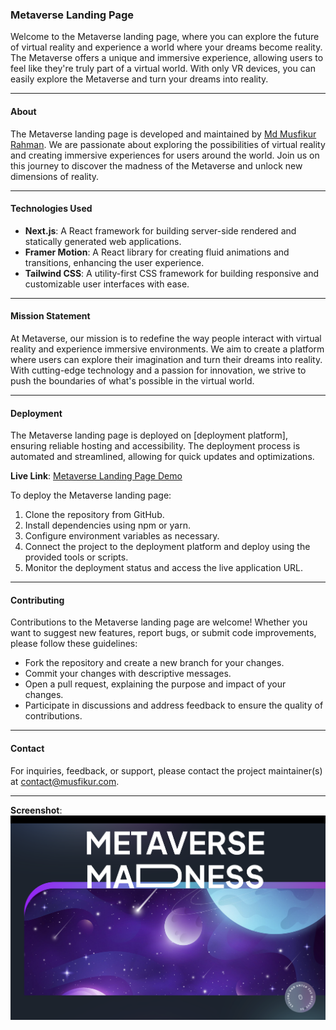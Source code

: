 ### Metaverse Landing Page

Welcome to the Metaverse landing page, where you can explore the future of virtual reality and experience a world where your dreams become reality. The Metaverse offers a unique and immersive experience, allowing users to feel like they're truly part of a virtual world. With only VR devices, you can easily explore the Metaverse and turn your dreams into reality.

---

#### About

The Metaverse landing page is developed and maintained by [Md Musfikur Rahman](https://musfikur.com). We are passionate about exploring the possibilities of virtual reality and creating immersive experiences for users around the world. Join us on this journey to discover the madness of the Metaverse and unlock new dimensions of reality.

---

#### Technologies Used

- **Next.js**: A React framework for building server-side rendered and statically generated web applications.
- **Framer Motion**: A React library for creating fluid animations and transitions, enhancing the user experience.
- **Tailwind CSS**: A utility-first CSS framework for building responsive and customizable user interfaces with ease.

---

#### Mission Statement

At Metaverse, our mission is to redefine the way people interact with virtual reality and experience immersive environments. We aim to create a platform where users can explore their imagination and turn their dreams into reality. With cutting-edge technology and a passion for innovation, we strive to push the boundaries of what's possible in the virtual world.

---

#### Deployment

The Metaverse landing page is deployed on [deployment platform], ensuring reliable hosting and accessibility. The deployment process is automated and streamlined, allowing for quick updates and optimizations.

**Live Link**: [Metaverse Landing Page Demo](https://meta-verses.vercel.app)

To deploy the Metaverse landing page:

1. Clone the repository from GitHub.
2. Install dependencies using npm or yarn.
3. Configure environment variables as necessary.
4. Connect the project to the deployment platform and deploy using the provided tools or scripts.
5. Monitor the deployment status and access the live application URL.

---

#### Contributing

Contributions to the Metaverse landing page are welcome! Whether you want to suggest new features, report bugs, or submit code improvements, please follow these guidelines:

- Fork the repository and create a new branch for your changes.
- Commit your changes with descriptive messages.
- Open a pull request, explaining the purpose and impact of your changes.
- Participate in discussions and address feedback to ensure the quality of contributions.

---

#### Contact

For inquiries, feedback, or support, please contact the project maintainer(s) at [contact@musfikur.com](mailto:contact@musfikur.com).

---

**Screenshot**:
![Metaverse Landing Page Screenshot](Screenshot.png)
